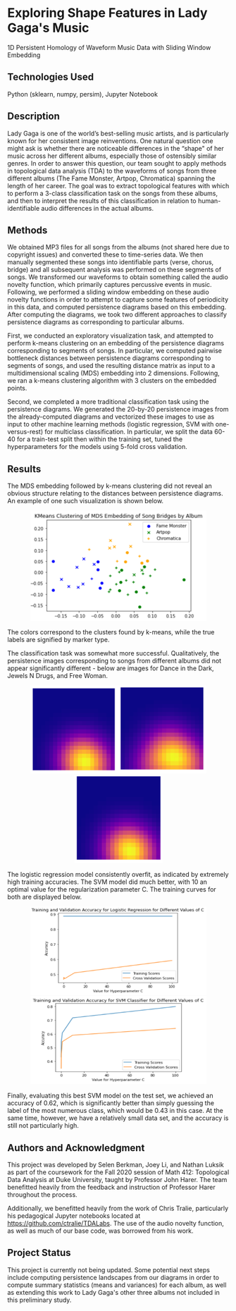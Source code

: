 # Exploring Shape Features in Lady Gaga's Music

1D Persistent Homology of Waveform Music Data with Sliding Window Embedding

## Technologies Used

Python (sklearn, numpy, persim), Jupyter Notebook

## Description

Lady Gaga is one of the world’s best-selling music artists, and is particularly known for her consistent image reinventions. One natural question one might ask is whether there are noticeable differences in the “shape" of her music across her different albums, especially those of ostensibly similar genres. In order to answer this question, our team sought to apply methods in topological data analysis (TDA) to the waveforms of songs from three different albums (The Fame Monster, Artpop, Chromatica) spanning the length of her career. The goal was to extract topological features with which to perform a 3-class classification task on the songs from these albums, and then to interpret the results of this classification in relation to human-identifiable audio differences in the actual albums.

## Methods

We obtained MP3 files for all songs from the albums (not shared here due to copyright issues) and converted these to time-series data. We then manually segmented these songs into identifiable parts (verse, chorus, bridge) and all subsequent analysis was performed on these segments of songs. We transformed our waveforms to obtain something called the audio novelty function, which primarily captures percussive events in music. Following, we performed a sliding window embedding on these audio novelty functions in order to attempt to capture some features of periodicity in this data, and computed persistence diagrams based on this embedding. After computing the diagrams, we took two different approaches to classify persistence diagrams as corresponding to particular albums.

First, we conducted an exploratory visualization task, and attempted to perform k-means clustering on an embedding of the persistence diagrams corresponding to segments of songs. In particular, we computed pairwise bottleneck distances between persistence diagrams corresponding to segments of songs, and used the resulting distance matrix as input to a multidimensional scaling (MDS) embedding into 2 dimensions. Following, we ran a k-means clustering algorithm with 3 clusters on the embedded points.

Second, we completed a more traditional classification task using the persistence diagrams. We generated the 20-by-20 persistence images from the already-computed diagrams and vectorized these images to use as input to other machine learning methods (logistic regression, SVM with one-versus-rest) for multiclass classification. In particular, we split the data 60-40 for a train-test split then within the training set, tuned the hyperparameters for the models using 5-fold cross validation.

## Results

The MDS embedding followed by k-means clustering did not reveal an obvious structure relating to the distances between persistence diagrams. An example of one such visualization is shown below.

<p align = "center">
<img src = "./images/mds_bridges.PNG" alt = "Clustering Results Lady Gaga Bridges" width = "400" height = "250">
</p>

The colors correspond to the clusters found by k-means, while the true labels are signified by marker type.

The classification task was somewhat more successful. Qualitatively, the persistence images corresponding to songs from different albums did not appear significantly different - below are images for Dance in the Dark, Jewels N Drugs, and Free Woman.

<p align = "center">
<img src="./images/persimage_dance_in_the_dark.PNG" alt="Dance in the Dark Persistence Image" width="200" height="200"><img src="./images/persimage_jewels_n_drugs.PNG" alt="Jewels N Drugs Persistence Image" width="200" height="200"><img src="./images/persimage_free_woman.PNG" alt="Free Woman Persistence Image" width="200" height="200">
</p>

The logistic regression model consistently overfit, as indicated by extremely high training accuracies. The SVM model did much better, with 10 an optimal value for the regularization parameter C. The training curves for both are displayed below.

<p align = "center">
<img src="./images/accuracies_logistic_regression.PNG" alt="Logistic Regression Accuracies" width="400" height="200" /><img src="./images/accuracies_svm.PNG" alt="SVM Accuracies" width="400" height="200" />
</p>

Finally, evaluating this best SVM model on the test set, we achieved an accuracy of 0.62, which is significantly better than simply guessing the label of the most numerous class, which would be 0.43 in this case. At the same time, however, we have a relatively small data set, and the accuracy is still not particularly high.

## Authors and Acknowledgment

This project was developed by Selen Berkman, Joey Li, and Nathan Luksik as part of the coursework for the Fall 2020 session of Math 412: Topological Data Analysis at Duke University, taught by Professor John Harer. The team benefitted heavily from the feedback and instruction of Professor Harer throughout the process.

Additionally, we benefitted heavily from the work of Chris Tralie, particularly his pedagogical Jupyter notebooks located at https://github.com/ctralie/TDALabs. The use of the audio novelty function, as well as much of our base code, was borrowed from his work.

## Project Status

This project is currently not being updated. Some potential next steps include computing persistence landscapes from our diagrams in order to compute summary statistics (means and variances) for each album, as well as extending this work to Lady Gaga's other three albums not included in this preliminary study.

